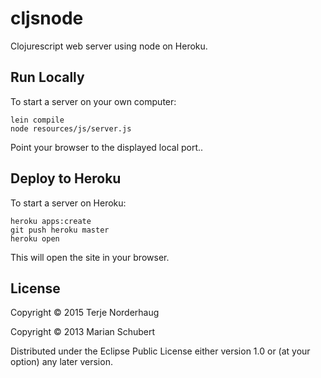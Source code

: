 # cljsnode

Clojurescript web server using node on Heroku.

## Run Locally

To start a server on your own computer:

    lein compile
    node resources/js/server.js

Point your browser to the displayed local port..

## Deploy to Heroku

To start a server on Heroku:

    heroku apps:create
    git push heroku master
    heroku open

This will open the site in your browser.

## License

Copyright © 2015 Terje Norderhaug

Copyright © 2013 Marian Schubert

Distributed under the Eclipse Public License either version 1.0 or (at
your option) any later version.
